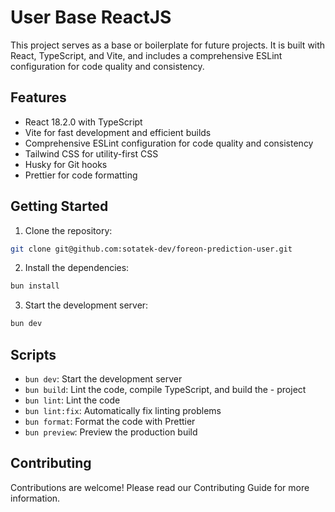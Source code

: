 # User Base ReactJS

This project serves as a base or boilerplate for future projects. It is built with React, TypeScript, and Vite, and includes a comprehensive ESLint configuration for code quality and consistency.

## Features

- React 18.2.0 with TypeScript
- Vite for fast development and efficient builds
- Comprehensive ESLint configuration for code quality and consistency
- Tailwind CSS for utility-first CSS
- Husky for Git hooks
- Prettier for code formatting

## Getting Started

1. Clone the repository:

```sh
git clone git@github.com:sotatek-dev/foreon-prediction-user.git
```

2. Install the dependencies:

```sh
bun install
```

3. Start the development server:

```sh
bun dev
```

## Scripts

- `bun dev`: Start the development server
- `bun build`: Lint the code, compile TypeScript, and build the - project
- `bun lint`: Lint the code
- `bun lint:fix`: Automatically fix linting problems
- `bun format`: Format the code with Prettier
- `bun preview`: Preview the production build

## Contributing

Contributions are welcome! Please read our Contributing Guide for more information.
